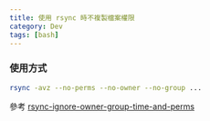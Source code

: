 ```yaml
---
title: 使用 rsync 時不複製檔案權限 
category: Dev
tags: [bash]
---
```


### 使用方式

```bash
rsync -avz --no-perms --no-owner --no-group ...
```

參考 [rsync-ignore-owner-group-time-and-perms](http://unix.stackexchange.com/questions/102211/rsync-ignore-owner-group-time-and-perms)

